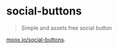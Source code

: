 # social-buttons

> Simple and assets free social button

[moox.io/social-buttons](http://moox.io/social-buttons/).
